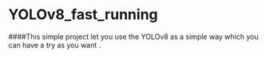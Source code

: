 # YOLOv8_fast_running
####This simple project let you use the YOLOv8 as a simple way which you can have a try as you want .
